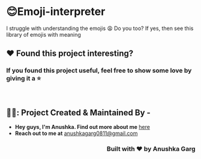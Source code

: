 #  😊Emoji-interpreter
I struggle with understanding the emojis 😩 Do you too? If yes, then see this library of emojis with meaning


## :heart: Found this project interesting?
### If you found this project useful, feel free to show some love by giving it a :star:
<br>
<!-- CONTACT -->

## 🧚‍♀️: Project Created & Maintained By -

- **Hey guys, I'm Anushka. Find out more about me** [ here](https://www.linkedin.com/in/anushka-garg-b6759318a/)
- **Reach out to me at** [anushkagarg0811@gmail.com](anushkagarg0811@gmail.com)

<h3 align="right">Built with ❤️ by Anushka Garg</h3>

